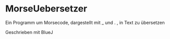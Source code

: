 # MorseUebersetzer
Ein Programm um Morsecode, dargestellt mit _ und . , in Text zu übersetzen

Geschrieben mit BlueJ
